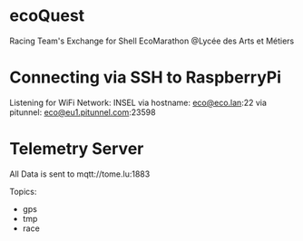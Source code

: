 # ecoQuest
Racing Team's Exchange for Shell EcoMarathon @Lycée des Arts et Métiers

# Connecting via SSH to RaspberryPi 
Listening for WiFi Network: INSEL
via hostname: eco@eco.lan:22
via pitunnel: eco@eu1.pitunnel.com:23598

# Telemetry Server

All Data is sent to mqtt://tome.lu:1883

Topics:
 - gps
 - tmp
 - race
